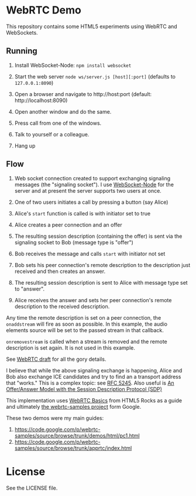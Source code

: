 # WebRTC Demo

This repository contains some HTML5 experiments using WebRTC and
WebSockets.

## Running

1. Install WebSocket-Node: `npm install websocket`

2. Start the web server `node ws/server.js [host][:port]` (defaults to
   `127.0.0.1:8090`)

3. Open a browser and navigate to http://host:port (default:
   http://localhost:8090)

4. Open another window and do the same.

5. Press call from one of the windows.

6. Talk to yourself or a colleague.

7. Hang up

## Flow

1. Web socket connection created to support exchanging signaling
   messages (the "signaling socket"). I use
   [WebSocket-Node](https://github.com/Worlize/WebSocket-Node) for the
   server and at present the server supports two users at once.

2. One of two users initiates a call by pressing a button (say Alice)

3. Alice's `start` function is called is with initiator set to true

4. Alice creates a peer connection and an offer

5. The resulting session description (containing the offer) is sent
   via the signaling socket to Bob (message type is "offer")

6. Bob receives the message and calls `start` with initiator not set

7. Bob sets his peer connection's remote description to the
   description just received and then creates an answer.

8. The resulting session description is sent to Alice with message
   type set to "answer".

9. Alice receives the answer and sets her peer connection's remote
   description to the received description.

Any time the remote description is set on a peer connection, the `onaddstream`
will fire as soon as possible. In this example, the audio elements source will
be set to the passed stream in that callback.

`onremovestream` is called when a stream is removed and the remote description
is set again. It is not used in this example.

See [WebRTC draft](http://dev.w3.org/2011/webrtc/editor/webrtc.html)
for all the gory details.

I believe that while the above signaling exchange is happening, Alice
and Bob also exchange ICE candidates and try to find an a transport
address that "works." This is a complex topic: see
[RFC 5245](http://tools.ietf.org/html/rfc5245). Also useful is
[An Offer/Answer Model with the Session Description Protocol (SDP)](http://tools.ietf.org/html/rfc3264)

This implementation uses
[WebRTC Basics](http://www.html5rocks.com/en/tutorials/webrtc/basics/)
from HTML5 Rocks as a guide and ultimately
[the webrtc-samples project](https://code.google.com/p/webrtc-samples/source/browse/trunk/apprtc/)
form Google.

These two demos were my main guides:

1. https://code.google.com/p/webrtc-samples/source/browse/trunk/demos/html/pc1.html
2. https://code.google.com/p/webrtc-samples/source/browse/trunk/apprtc/index.html

# License

See the LICENSE file.
